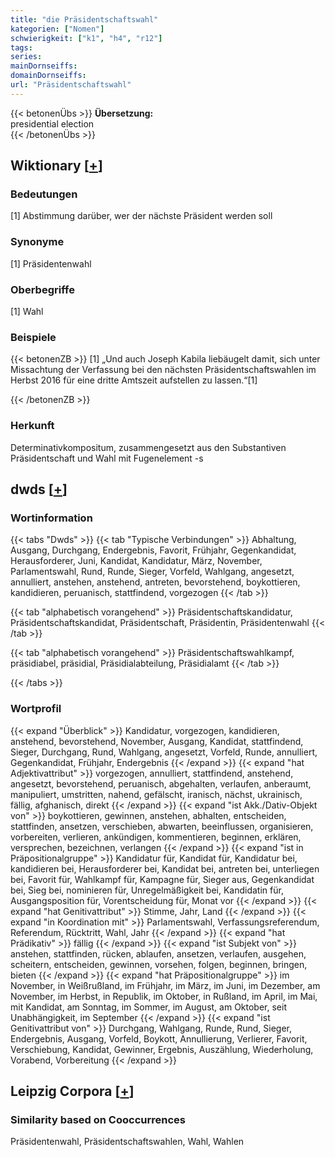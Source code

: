 ```yaml
---
title: "die Präsidentschaftswahl"
kategorien: ["Nomen"]
schwierigkeit: ["k1", "h4", "r12"]
tags:
series:
mainDornseiffs:
domainDornseiffs:
url: "Präsidentschaftswahl"
---
```


{{< betonenÜbs >}}
**Übersetzung:**  
presidential election  
{{< /betonenÜbs >}}

## Wiktionary [[+](https://de.wiktionary.org/wiki/Präsidentschaftswahl)]

### Bedeutungen
[1] Abstimmung darüber, wer der nächste Präsident werden soll  

### Synonyme
[1] Präsidentenwahl  

### Oberbegriffe
[1] Wahl  

### Beispiele
{{< betonenZB >}}
[1] „Und auch Joseph Kabila liebäugelt damit, sich unter Missachtung der Verfassung bei den nächsten Präsidentschaftswahlen im Herbst 2016 für eine dritte Amtszeit aufstellen zu lassen.“[1]  

{{< /betonenZB >}}
### Herkunft
Determinativkompositum, zusammengesetzt aus den Substantiven Präsidentschaft und Wahl mit Fugenelement -s  



## dwds [[+](https://www.dwds.de/wb/Präsidentschaftswahl)]

### Wortinformation
{{< tabs "Dwds" >}}
{{< tab "Typische Verbindungen" >}}
Abhaltung, Ausgang, Durchgang, Endergebnis, Favorit, Frühjahr, Gegenkandidat, Herausforderer, Juni, Kandidat, Kandidatur, März, November, Parlamentswahl, Rund, Runde, Sieger, Vorfeld, Wahlgang, angesetzt, annulliert, anstehen, anstehend, antreten, bevorstehend, boykottieren, kandidieren, peruanisch, stattfindend, vorgezogen
{{< /tab >}}

{{< tab "alphabetisch vorangehend" >}}
Präsidentschaftskandidatur, Präsidentschaftskandidat, Präsidentschaft, Präsidentin, Präsidentenwahl
{{< /tab >}}

{{< tab "alphabetisch vorangehend" >}}
Präsidentschaftswahlkampf, präsidiabel, präsidial, Präsidialabteilung, Präsidialamt
{{< /tab >}}

{{< /tabs >}}

### Wortprofil
{{< expand "Überblick" >}} Kandidatur, vorgezogen, kandidieren, anstehend, bevorstehend, November, Ausgang, Kandidat, stattfindend, Sieger, Durchgang, Rund, Wahlgang, angesetzt, Vorfeld, Runde, annulliert, Gegenkandidat, Frühjahr, Endergebnis {{< /expand >}}
{{< expand "hat Adjektivattribut" >}} vorgezogen, annulliert, stattfindend, anstehend, angesetzt, bevorstehend, peruanisch, abgehalten, verlaufen, anberaumt, manipuliert, umstritten, nahend, gefälscht, iranisch, nächst, ukrainisch, fällig, afghanisch, direkt {{< /expand >}}
{{< expand "ist Akk./Dativ-Objekt von" >}} boykottieren, gewinnen, anstehen, abhalten, entscheiden, stattfinden, ansetzen, verschieben, abwarten, beeinflussen, organisieren, vorbereiten, verlieren, ankündigen, kommentieren, beginnen, erklären, versprechen, bezeichnen, verlangen {{< /expand >}}
{{< expand "ist in Präpositionalgruppe" >}} Kandidatur für, Kandidat für, Kandidatur bei, kandidieren bei, Herausforderer bei, Kandidat bei, antreten bei, unterliegen bei, Favorit für, Wahlkampf für, Kampagne für, Sieger aus, Gegenkandidat bei, Sieg bei, nominieren für, Unregelmäßigkeit bei, Kandidatin für, Ausgangsposition für, Vorentscheidung für, Monat vor {{< /expand >}}
{{< expand "hat Genitivattribut" >}} Stimme, Jahr, Land {{< /expand >}}
{{< expand "in Koordination mit" >}} Parlamentswahl, Verfassungsreferendum, Referendum, Rücktritt, Wahl, Jahr {{< /expand >}}
{{< expand "hat Prädikativ" >}} fällig {{< /expand >}}
{{< expand "ist Subjekt von" >}} anstehen, stattfinden, rücken, ablaufen, ansetzen, verlaufen, ausgehen, scheitern, entscheiden, gewinnen, vorsehen, folgen, beginnen, bringen, bieten {{< /expand >}}
{{< expand "hat Präpositionalgruppe" >}} im November, in Weißrußland, im Frühjahr, im März, im Juni, im Dezember, am November, im Herbst, in Republik, im Oktober, in Rußland, im April, im Mai, mit Kandidat, am Sonntag, im Sommer, im August, am Oktober, seit Unabhängigkeit, im September {{< /expand >}}
{{< expand "ist Genitivattribut von" >}} Durchgang, Wahlgang, Runde, Rund, Sieger, Endergebnis, Ausgang, Vorfeld, Boykott, Annullierung, Verlierer, Favorit, Verschiebung, Kandidat, Gewinner, Ergebnis, Auszählung, Wiederholung, Vorabend, Vorbereitung {{< /expand >}}

## Leipzig Corpora [[+](https://corpora.uni-leipzig.de/en/res?word=Präsidentschaftswahl&corpusId=deu_newscrawl-public_2018)]


### Similarity based on Cooccurrences
Präsidentenwahl, Präsidentschaftswahlen, Wahl, Wahlen

